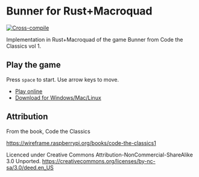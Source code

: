 # Bunner for Rust+Macroquad
[![Cross-compile](https://github.com/ollej/rust-bunner-macroquad/actions/workflows/crosscompile.yml/badge.svg)](https://github.com/ollej/rust-bunner-macroquad/actions/workflows/crosscompile.yml)

Implementation in Rust+Macroquad of the game Bunner from Code the Classics vol 1.

## Play the game

Press `space` to start. Use arrow keys to move.

 * [Play online](https://ollej.github.io/rust-bunner-macroquad/demo/index.html)
 * [Download for Windows/Mac/Linux](https://github.com/ollej/rust-bunner-macroquad/releases/latest)

## Attribution

From the book, Code the Classics

https://wireframe.raspberrypi.org/books/code-the-classics1

Licenced under Creative Commons Attribution-NonCommercial-ShareAlike 3.0 Unported.
https://creativecommons.org/licenses/by-nc-sa/3.0/deed.en_US
